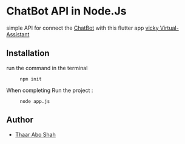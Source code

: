 
# ChatBot API in Node.Js

simple API for connect the [ChatBot](https://github.com/Thaar-Abo-shah/ChatBot) with this flutter app [vicky Virtual-Assistant](https://github.com/Thaar-Abo-shah/Virtual-Assistant)
## Installation

run the command in the terminal
```shel
     npm init
```

When completing Run the project :
```shel
     node app.js
```

## Author

- [Thaar Abo Shah](https://github.com/Thaar-Abo-shah)
